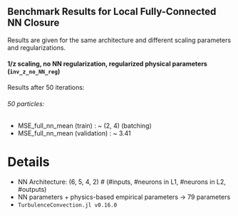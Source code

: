 ## Benchmark Results for Local Fully-Connected NN Closure

Results are given for the same architecture and different scaling parameters and regularizations.

#### 1/z scaling, no NN regularization, regularized physical parameters (`inv_z_no_NN_reg`)

Results after 50 iterations:

###### 50 particles:

- MSE_full_nn_mean (train) : ~ (2, 4) (batching)
- MSE_full_nn_mean (validation) : ~ 3.41

# Details
  - NN Architecture: (6, 5, 4, 2) # (#inputs, #neurons in L1, #neurons in L2, #outputs)
  - NN parameters + physics-based empirical parameters -> 79 parameters
  - `TurbulenceConvection.jl v0.16.0`
